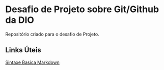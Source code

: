 # Desafio de Projeto sobre Git/Github da DIO
Repositório criado para o desafio de Projeto.

## Links Úteis
[Sintaxe Basica Markdown](https://www.markdownguide.org/basic-syntax)
